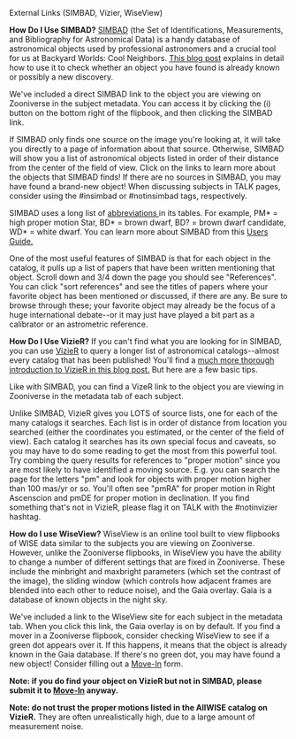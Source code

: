External Links (SIMBAD, Vizier, WiseView)

**How Do I Use SIMBAD?** [SIMBAD](+tab+http://simbad.u-strasbg.fr/simbad/) (the Set of Identifications, Measurements, and Bibliography for Astronomical Data) is a handy database of astronomical objects used by professional astronomers and a crucial tool for us at Backyard Worlds: Cool Neighbors. [This blog post](+tab+https://blog.backyardworlds.org/2017/03/01/getting-started-with-simbad/) explains in detail how to use it to check whether an object you have found is already known or possibly a new discovery. 

We've included a direct SIMBAD link to the object you are viewing on Zooniverse in the subject metadata. You can access it by clicking the (i) button on the bottom right of the flipbook, and then clicking the SIMBAD link. 

If SIMBAD only finds one source on the image you're looking at, it will take you directly to a page of information about that source. Otherwise, SIMBAD will show you a list of astronomical objects listed in order of their distance from the center of the field of view. Click on the links to learn more about the objects that SIMBAD finds! If there are no sources in SIMBAD, you may have found a brand-new object! When discussing subjects in TALK pages, consider using the #insimbad or #notinsimbad tags, respectively.

SIMBAD uses a long list of [abbreviations ](+tab+http://simbad.u-strasbg.fr/simbad/sim-display?data=otypes) in its tables. For example, PM* = high proper motion Star, BD* = brown dwarf, BD? = brown dwarf candidate, WD* = white dwarf.  You can learn more about SIMBAD from this [Users Guide.](+tab+http://simbad.u-strasbg.fr/guide/index.htx)

One of the most useful features of SIMBAD is that for each object in the catalog, it pulls up a list of papers that have been written mentioning that object. Scroll down and 3/4 down the page you should see "References".  You can click "sort references" and see the titles of papers where your favorite object has been mentioned or discussed, if there are any. Be sure to browse through these; your favorite object may already be the focus of a huge international debate--or it may just have played a bit part as a calibrator or an astrometric reference.


**How Do I Use VizieR?**  If you can't find what you are looking for in SIMBAD, you can use [VizieR](+tab+http://vizier.u-strasbg.fr/viz-bin/VizieR) to query a longer list of astronomical catalogs--almost every catalog that has been published!  You'll find a [much more thorough introduction to VizieR in this blog post.](+tab+https://blog.backyardworlds.org/2017/02/18/an-introduction-to-vizier/)  But here are a few basic tips.

Like with SIMBAD, you can find a VizeR link to the object you are viewing in Zooniverse in the metadata tab of each subject.

Unlike SIMBAD, VizieR gives you LOTS of source lists, one for each of the many catalogs it searches. Each list is in order of distance from location you searched (either the coordinates you estimated, or the center of the field of view).  Each catalog it searches has its own special focus and caveats, so you may have to do some reading to get the most from this powerful tool. Try combing the query results for references to "proper motion" since you are most likely to have identified a moving source.  E.g. you can search the page for the letters "pm" and look for objects with proper motion higher than 100 mas/yr or so. You'll often see "pmRA" for proper motion in Right Ascenscion and pmDE for proper motion in declination. If you find something that's not in VizieR, please flag it on TALK with the #notinvizier hashtag.

**How do I use WiseView?**
WiseView is an online tool built to view flipbooks of WISE data similar to the subjects you are viewing on Zooniverse. However, unlike the Zooniverse flipbooks, in WiseView you have the ability to change a number of different settings that are fixed in Zooniverse. These include the minbright and maxbright parameters (which set the contrast of the image), the sliding window (which controls how adjacent frames are blended into each other to reduce noise), and the Gaia overlay. Gaia is a database of known objects in the night sky.

We've included a link to the WiseView site for each subject in the metadata tab. When you click this link, the Gaia overlay is on by default. If you find a mover in a Zooniverse flipbook, consider checking WiseView to see if a green dot appears over it. If this happens, it means that the object is already known in the Gaia database. If there's no green dot, you may have found a new object! Consider filling out a [Move-In](+tab+https://docs.google.com/forms/d/e/1FAIpQLSeQ7JKk7HLvmcyK7Qg8qH1tN_IL5F7wl-Kik121OeH_PkRQ1g/viewform?usp=sf_link) form. 


**Note: if you do find your object on VizieR but not in SIMBAD, please submit it to [Move-In](+tab+https://docs.google.com/forms/d/e/1FAIpQLSeQ7JKk7HLvmcyK7Qg8qH1tN_IL5F7wl-Kik121OeH_PkRQ1g/viewform?usp=sf_link) anyway.**

**Note: do not trust the proper motions listed in the AllWISE catalog on VizieR.** They are often unrealistically high, due to a large amount of measurement noise.
